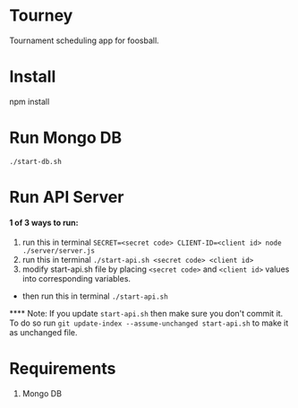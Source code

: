 # Tourney
Tournament scheduling app for foosball.

# Install
npm install

# Run Mongo DB
`./start-db.sh`

# Run API Server
#### 1 of 3 ways to run:

1. run this in terminal `SECRET=<secret code> CLIENT-ID=<client id> node ./server/server.js`
2. run this in terminal `./start-api.sh <secret code> <client id>`
3. modify start-api.sh file by placing `<secret code>` and `<client id>` values into corresponding variables.
  * then run this in terminal `./start-api.sh`

**** Note: 
If you update `start-api.sh` then make sure you don't commit it.
To do so run `git update-index --assume-unchanged start-api.sh` to make it as unchanged file.

# Requirements
1. Mongo DB
